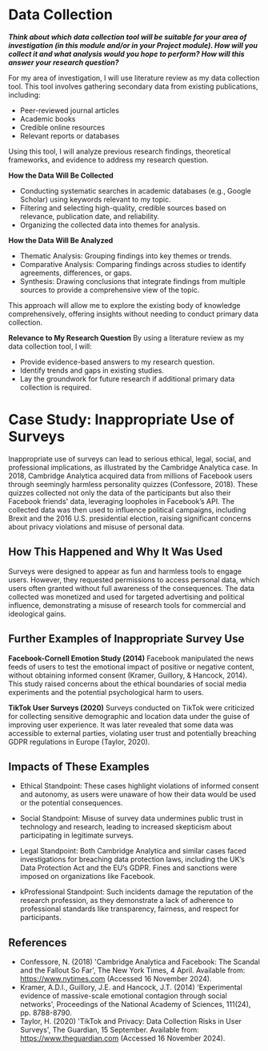 # Data Collection

**_Think about which data collection tool will be suitable for your area of investigation (in this module and/or in your Project module). How will you collect it and what analysis would you hope to perform? How will this answer your research question?_**
</br>

For my area of investigation, I will use literature review as my data collection tool. This tool involves gathering secondary data from existing publications, including:

- Peer-reviewed journal articles
- Academic books
- Credible online resources
- Relevant reports or databases
  </br>

Using this tool, I will analyze previous research findings, theoretical frameworks, and evidence to address my research question.
</br>

**How the Data Will Be Collected**

- Conducting systematic searches in academic databases (e.g., Google Scholar) using keywords relevant to my topic.
- Filtering and selecting high-quality, credible sources based on relevance, publication date, and reliability.
- Organizing the collected data into themes for analysis.
  </br>

**How the Data Will Be Analyzed**

- Thematic Analysis: Grouping findings into key themes or trends.
- Comparative Analysis: Comparing findings across studies to identify agreements, differences, or gaps.
- Synthesis: Drawing conclusions that integrate findings from multiple sources to provide a comprehensive view of the topic.
  </br>

This approach will allow me to explore the existing body of knowledge comprehensively, offering insights without needing to conduct primary data collection.
</br>

**Relevance to My Research Question**
By using a literature review as my data collection tool, I will:

- Provide evidence-based answers to my research question.
- Identify trends and gaps in existing studies.
- Lay the groundwork for future research if additional primary data collection is required.
  </br>

# Case Study: Inappropriate Use of Surveys

Inappropriate use of surveys can lead to serious ethical, legal, social, and professional implications, as illustrated by the Cambridge Analytica case. In 2018, Cambridge Analytica acquired data from millions of Facebook users through seemingly harmless personality quizzes (Confessore, 2018). These quizzes collected not only the data of the participants but also their Facebook friends' data, leveraging loopholes in Facebook’s API. The collected data was then used to influence political campaigns, including Brexit and the 2016 U.S. presidential election, raising significant concerns about privacy violations and misuse of personal data.
</br>

## How This Happened and Why It Was Used

Surveys were designed to appear as fun and harmless tools to engage users. However, they requested permissions to access personal data, which users often granted without full awareness of the consequences.
The data collected was monetized and used for targeted advertising and political influence, demonstrating a misuse of research tools for commercial and ideological gains.
</br>

## Further Examples of Inappropriate Survey Use

**Facebook-Cornell Emotion Study (2014)**
Facebook manipulated the news feeds of users to test the emotional impact of positive or negative content, without obtaining informed consent (Kramer, Guillory, & Hancock, 2014). This study raised concerns about the ethical boundaries of social media experiments and the potential psychological harm to users.
</br>

**TikTok User Surveys (2020)**
Surveys conducted on TikTok were criticized for collecting sensitive demographic and location data under the guise of improving user experience. It was later revealed that some data was accessible to external parties, violating user trust and potentially breaching GDPR regulations in Europe (Taylor, 2020).
</br>

## Impacts of These Examples

- Ethical Standpoint:
  These cases highlight violations of informed consent and autonomy, as users were unaware of how their data would be used or the potential consequences.

- Social Standpoint:
  Misuse of survey data undermines public trust in technology and research, leading to increased skepticism about participating in legitimate surveys.

- Legal Standpoint:
  Both Cambridge Analytica and similar cases faced investigations for breaching data protection laws, including the UK’s Data Protection Act and the EU’s GDPR. Fines and sanctions were imposed on organizations like Facebook.

- kProfessional Standpoint:
  Such incidents damage the reputation of the research profession, as they demonstrate a lack of adherence to professional standards like transparency, fairness, and respect for participants.
  </br>

## References

- Confessore, N. (2018) 'Cambridge Analytica and Facebook: The Scandal and the Fallout So Far', The New York Times, 4 April. Available from: https://www.nytimes.com (Accessed 16 November 2024).
- Kramer, A.D.I., Guillory, J.E. and Hancock, J.T. (2014) 'Experimental evidence of massive-scale emotional contagion through social networks', Proceedings of the National Academy of Sciences, 111(24), pp. 8788-8790.
- Taylor, H. (2020) 'TikTok and Privacy: Data Collection Risks in User Surveys', The Guardian, 15 September. Available from: https://www.theguardian.com (Accessed 16 November 2024).
